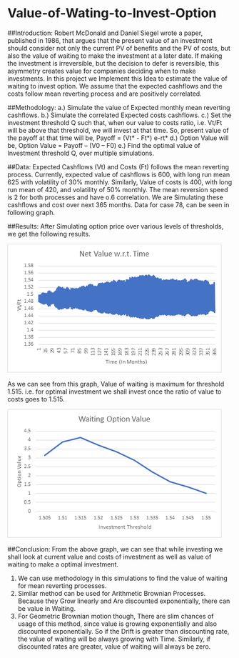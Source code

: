 # Value-of-Wating-to-Invest-Option

##Introduction: 
	 Robert McDonald and Daniel Siegel wrote a paper, published in 1986, that argues that the present value of an investment should consider not only the current PV of benefits and the PV of costs, but also the value of waiting to make the investment at a later date.  If making the investment is irreversible, but the decision to defer is reversible, this asymmetry creates value for companies deciding when to make investments.
In this project we Implement this Idea to estimate the value of waiting to invest option. We assume that the expected cashflows and the costs follow mean reverting process and are positively correlated.

##Methodology: 
a.)	Simulate the value of Expected monthly mean reverting cashflows.
b.)	Simulate the correlated Expected costs cashflows.
c.)	Set the investment threshold Q such that, when our value to costs ratio, i.e. Vt/Ft will be above that threshold, we will invest at that time.
So, present value of the payoff at that time will be,
Payoff = (Vt* - Ft*) e-rt* 
d.)	Option Value will be, 
Option Value = Payoff – (V0 – F0)
e.)	Find the optimal value of Investment threshold Q, over multiple simulations.

##Data:
	Expected Cashflows (Vt) and Costs (Ft) follows the mean reverting process. Currently, expected value of cashflows is 600, with long run mean 625 with volatility of 30% monthly.  Similarly, Value of costs is 400, with long run mean of 420, and volatility of 50% monthly. The mean reversion speed is 2 for both processes and have o.6 correlation. 
	We are Simulating these cashflows and cost over next 365 months. 
	Data for case 78, can be seen in following graph.
	  

##Results:
After Simulating option price over various levels of thresholds, we get the following results.

![Architecture](data.png)

As we can see from this graph, Value of waiting is maximum for threshold 1.515. i.e. for optimal investment we shall invest once the ratio of value to costs goes to 1.515.

![screenshot](Results.png)


##Conclusion:
From the above graph, we can see that while investing we shall look at current value and costs of investment as well as value of waiting  to make a optimal investment.
1.	We can use methodology in this simulations to find the value of waiting for mean reverting processes.
2.	Similar method can be used for Arithmetic Brownian Processes. Because they Grow linearly and Are discounted exponentially, there can be value in Waiting.
3.	For Geometric Brownian motion though, There are slim chances of usage of this method, since value is growing exponentially and also discounted exponentially. So if the Drift is greater than discounting rate, the value of waiting will be always growing with Time. Similarly, if discounted rates are greater, value of waiting will always be zero. 
